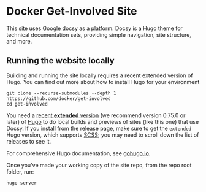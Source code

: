 
# Docker Get-Involved Site


This site uses [Google docsy](https://www.docsy.dev/) as a platform.
Docsy is a Hugo theme for technical documentation sets, providing simple navigation, site structure, and more.

## Running the website locally

Building and running the site locally requires a recent extended version of Hugo. You can find out more about how to install Hugo for your environment 

```
git clone --recurse-submodules --depth 1 https://github.com/docker/get-involved
cd get-involved
```


You need a [recent **extended** version](https://github.com/gohugoio/hugo/releases) (we recommend version 0.75.0 or later) of [Hugo](https://gohugo.io/) to do local builds and previews of sites (like this one) that use Docsy. If you install from the release page, make sure to get the `extended` Hugo version, which supports [SCSS](https://sass-lang.com/documentation/file.SCSS_FOR_SASS_USERS.html); you may need to scroll down the list of releases to see it. 

For comprehensive Hugo documentation, see [gohugo.io](https://gohugo.io/).

Once you've made your working copy of the site repo, from the repo root folder, run:

```
hugo server
```   
